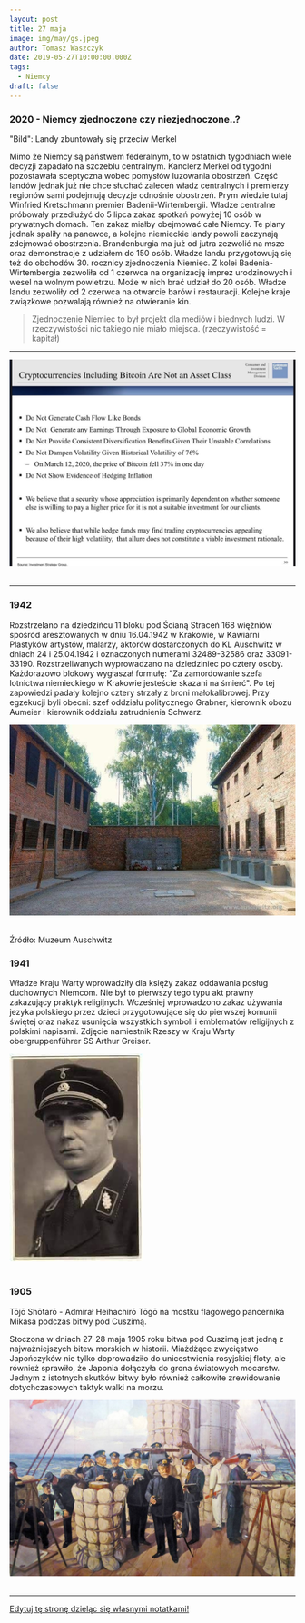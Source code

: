 ```yaml
---
layout: post
title: 27 maja
image: img/may/gs.jpeg
author: Tomasz Waszczyk
date: 2019-05-27T10:00:00.000Z
tags:
  - Niemcy
draft: false
---
```


### 2020 - Niemcy zjednoczone czy niezjednoczone..?

"Bild": Landy zbuntowały się przeciw Merkel

Mimo że Niemcy są państwem federalnym, to w ostatnich tygodniach wiele decyzji zapadało na szczeblu centralnym. Kanclerz Merkel od tygodni pozostawała sceptyczna wobec pomysłów luzowania obostrzeń.
Część landów jednak już nie chce słuchać zaleceń władz centralnych i premierzy regionów sami podejmują decyzje odnośnie obostrzeń. Prym wiedzie tutaj Winfried Kretschmann premier Badenii-Wirtembergii.
Władze centralne próbowały przedłużyć do 5 lipca zakaz spotkań powyżej 10 osób w prywatnych domach. Ten zakaz miałby obejmować całe Niemcy. Te plany jednak spaliły na panewce, a kolejne niemieckie landy powoli zaczynają zdejmować obostrzenia.
Brandenburgia ma już od jutra zezwolić na msze oraz demonstracje z udziałem do 150 osób. Władze landu przygotowują się też do obchodów 30. rocznicy zjednoczenia Niemiec.
Z kolei Badenia-Wirtembergia zezwoliła od 1 czerwca na organizację imprez urodzinowych i wesel na wolnym powietrzu. Może w nich brać udział do 20 osób. Władze landu zezwoliły od 2 czerwca na otwarcie barów i restauracji. Kolejne kraje związkowe pozwalają również na otwieranie kin.

> Zjednoczenie Niemiec to był projekt dla mediów i biednych ludzi. W rzeczywistości nic takiego nie miało miejsca. (rzeczywistość = kapitał)
<!-- Relayr - I am not German, I am Bavarian-->
<!-- Moje życie opływa w fekaliach. - Damian relay. -->

---

<img src="./img/may/gs.jpeg"><br><br>

---

### 1942

Rozstrzelano na dziedzińcu 11 bloku pod Ścianą Straceń 168 więźniów spośród aresztowanych w dniu 16.04.1942 w Krakowie, w Kawiarni Plastyków artystów, malarzy, aktorów dostarczonych do KL Auschwitz w dniach 24 i 25.04.1942 i oznaczonych numerami 32489-32586 oraz 33091-33190. Rozstrzeliwanych wyprowadzano na dziedziniec po cztery osoby. Każdorazowo blokowy wygłaszał formułę: "Za zamordowanie szefa lotnictwa niemieckiego w Krakowie jesteście skazani na śmierć". Po tej zapowiedzi padały kolejno cztery strzały z broni małokalibrowej. Przy egzekucji byli obecni: szef oddziału politycznego Grabner, kierownik obozu Aumeier i kierownik oddziału zatrudnienia Schwarz.

<img src="./img/may/stracenia.jpg"><br><br>

Źródło: Muzeum Auschwitz

### 1941

Władze Kraju Warty wprowadziły dla księży zakaz oddawania posług duchownych Niemcom. Nie był to pierwszy tego typu akt prawny zakazujący praktyk religijnych. Wcześniej wprowadzono zakaz używania jezyka polskiego przez dzieci przygotowujące się do pierwszej komunii świętej oraz nakaz usunięcia wszystkich symboli i emblematów religijnych z polskimi napisami.
Zdjęcie namiestnik Rzeszy w Kraju Warty obergruppenführer SS Arthur Greiser.

<img src="./img/may/greiser.jpg"><br><br>

### 1905

Tōjō Shōtarō - Admirał Heihachirō Tōgō na mostku flagowego pancernika Mikasa podczas bitwy pod Cuszimą.

Stoczona w dniach 27-28 maja 1905 roku bitwa pod Cuszimą jest jedną z najważniejszych bitew morskich w historii. Miażdżące zwycięstwo Japończyków nie tylko doprowadziło do unicestwienia rosyjskiej floty, ale również sprawiło, że Japonia dołączyła do grona światowych mocarstw. Jednym z istotnych skutków bitwy było również całkowite zrewidowanie dotychczasowych taktyk walki na morzu.

<img src="./img/may/cuszima.jpg"/><br><br>

---

<a href="https://github.com/TomaszWaszczyk/historia.waszczyk.com/edit/master/src/content/may-27.md" target="_blank">Edytuj tę stronę dzieląc się własnymi notatkami!</a>
